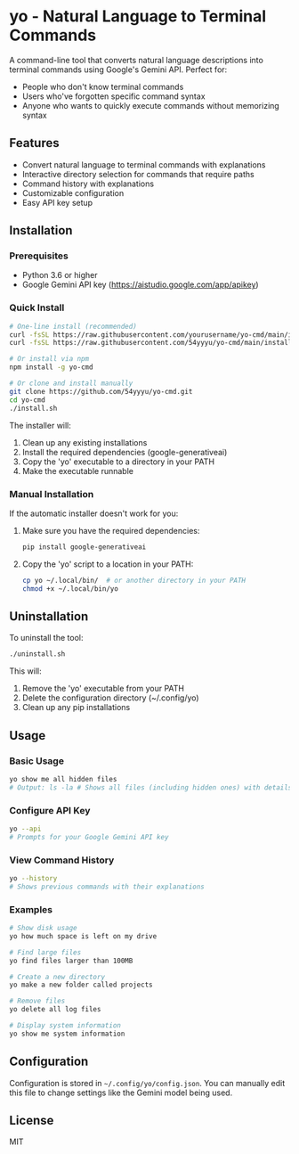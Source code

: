 # yo - Natural Language to Terminal Commands

A command-line tool that converts natural language descriptions into terminal commands using Google's Gemini API. Perfect for:
- People who don't know terminal commands
- Users who've forgotten specific command syntax
- Anyone who wants to quickly execute commands without memorizing syntax

## Features

- Convert natural language to terminal commands with explanations
- Interactive directory selection for commands that require paths
- Command history with explanations
- Customizable configuration
- Easy API key setup

## Installation

### Prerequisites

- Python 3.6 or higher
- Google Gemini API key (https://aistudio.google.com/app/apikey)

### Quick Install

```bash
# One-line install (recommended)
curl -fsSL https://raw.githubusercontent.com/yourusername/yo-cmd/main/install.sh |# One-line install (recommended)
curl -fsSL https://raw.githubusercontent.com/54yyyu/yo-cmd/main/install.sh | sh

# Or install via npm
npm install -g yo-cmd

# Or clone and install manually
git clone https://github.com/54yyyu/yo-cmd.git
cd yo-cmd
./install.sh
```

The installer will:
1. Clean up any existing installations
2. Install the required dependencies (google-generativeai)
3. Copy the 'yo' executable to a directory in your PATH
4. Make the executable runnable

### Manual Installation

If the automatic installer doesn't work for you:

1. Make sure you have the required dependencies:
   ```bash
   pip install google-generativeai
   ```

2. Copy the 'yo' script to a location in your PATH:
   ```bash
   cp yo ~/.local/bin/  # or another directory in your PATH
   chmod +x ~/.local/bin/yo
   ```

## Uninstallation

To uninstall the tool:

```bash
./uninstall.sh
```

This will:
1. Remove the 'yo' executable from your PATH
2. Delete the configuration directory (~/.config/yo)
3. Clean up any pip installations

## Usage

### Basic Usage

```bash
yo show me all hidden files
# Output: ls -la # Shows all files (including hidden ones) with details
```

### Configure API Key

```bash
yo --api
# Prompts for your Google Gemini API key
```

### View Command History

```bash
yo --history
# Shows previous commands with their explanations
```

### Examples

```bash
# Show disk usage
yo how much space is left on my drive

# Find large files
yo find files larger than 100MB

# Create a new directory
yo make a new folder called projects

# Remove files
yo delete all log files

# Display system information
yo show me system information
```

## Configuration

Configuration is stored in `~/.config/yo/config.json`. You can manually edit this file to change settings like the Gemini model being used.

## License

MIT
